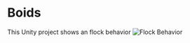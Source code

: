 # Boids
 
This Unity project shows an flock behavior 
![Flock Behavior](https://cdn.discordapp.com/attachments/684909359062319196/1166551563377066014/image.png?ex=654ae6ce&is=653871ce&hm=18949e59d76c78cfa2684f498e99a8a5d421900fc69a34c387804356997776d6&)
